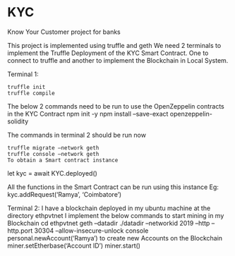 # KYC
Know Your Customer project for banks


This project is implemented using truffle and geth
We need 2 terminals to implement the Truffle Deployment of the KYC Smart Contract. One to connect to truffle and another to implement the Blockchain in Local System.

Terminal 1:

	truffle init
	truffle compile

The below 2 commands need to be run to use the OpenZeppelin contracts in the KYC Contract
	npm init -y
	npm install –save-exact openzeppelin-solidity

The commands in terminal 2 should be run now

	truffle migrate –network geth
	truffle console –network geth
	To obtain a Smart contract instance 
 let kyc = await KYC.deployed()

All the functions in the Smart Contract can be run using this instance 
Eg: kyc.addRequest(‘Ramya’, ‘Coimbatore’)

Terminal 2:
I have a blockchain deployed in my ubuntu machine at the directory ethpvtnet
I implement the below commands to start mining in my Blockchain
	cd ethpvtnet
	geth –datadir ./datadir –networkid 2019 –http –http.port 30304 –allow-insecure-unlock console
	personal.newAccount(‘Ramya’) to create new Accounts on the Blockchain
	miner.setEtherbase(‘Account ID’)
	miner.start()
